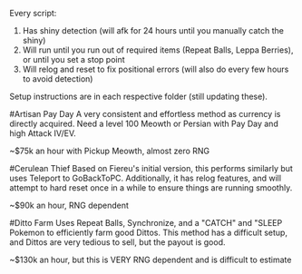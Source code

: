 Every script:
1. Has shiny detection (will afk for 24 hours until you manually catch the shiny)
2. Will run until you run out of required items (Repeat Balls, Leppa Berries), or until you set a stop point
4. Will relog and reset to fix positional errors (will also do every few hours to avoid detection)

Setup instructions are in each respective folder (still updating these).

#Artisan Pay Day
A very consistent and effortless method as currency is directly acquired. Need a level 100 Meowth or Persian with Pay Day and high Attack IV/EV. 

~$75k an hour with Pickup Meowth, almost zero RNG

#Cerulean Thief
Based on Fiereu's initial version, this performs similarly but uses Teleport to GoBackToPC. Additionally, it has relog features, and will attempt to hard reset once in a while to ensure things are running smoothly.

~$90k an hour, RNG dependent

#Ditto Farm
Uses Repeat Balls, Synchronize, and a "CATCH" and "SLEEP Pokemon to efficiently farm good Dittos. This method has a difficult setup, and Dittos are very tedious to sell, but the payout is good.

~$130k an hour, but this is VERY RNG dependent and is difficult to estimate
